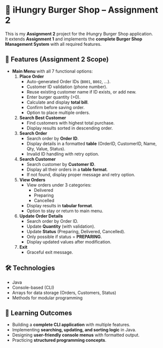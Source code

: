 # 🍔 iHungry Burger Shop – Assignment 2

This is my **Assignment 2** project for the iHungry Burger Shop application.  
It extends **Assignment 1** and implements the **complete Burger Shop Management System** with all required features.

## 📌 Features (Assignment 2 Scope)
- **Main Menu** with all 7 functional options:
  1. **Place Order**
     - Auto-generated Order IDs (`B001`, `B002`, ...).
     - Customer ID validation (phone number).
     - Reuse existing customer name if ID exists, or add new.
     - Enter burger quantity (>0).
     - Calculate and display **total bill**.
     - Confirm before saving order.
     - Option to place multiple orders.
  2. **Search Best Customer**
     - Find customers with highest total purchase.
     - Display results sorted in descending order.
  3. **Search Order**
     - Search order by **Order ID**.
     - Display details in a formatted **table** (OrderID, CustomerID, Name, Qty, Value, Status).
     - Invalid ID handling with retry option.
  4. **Search Customer**
     - Search customer by **Customer ID**.
     - Display all their orders in a **table format**.
     - If not found, display proper message and retry option.
  5. **View Orders**
     - View orders under 3 categories:
       - Delivered
       - Preparing
       - Cancelled
     - Display results in **tabular format**.
     - Option to stay or return to main menu.
  6. **Update Order Details**
     - Search order by Order ID.
     - Update **Quantity** (with validation).
     - Update **Status** (Preparing, Delivered, Cancelled).
     - Only possible if status = **PREPARING**.
     - Display updated values after modification.
  7. **Exit**
     - Graceful exit message.

## 🛠️ Technologies
- Java
- Console-based (CLI)
- Arrays for data storage (Orders, Customers, Status)
- Methods for modular programming

## 🎯 Learning Outcomes
- Building a **complete CLI application** with multiple features.
- Implementing **searching, updating, and sorting logic** in Java.
- Designing **user-friendly console menus** with formatted output.
- Practicing **structured programming concepts**.

